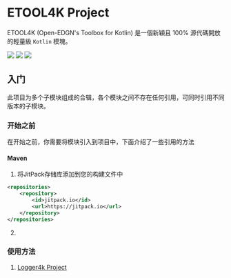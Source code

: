 # ETOOL4K Project

ETOOL4K (Open-EDGN's Toolbox for Kotlin) 是一個新穎且 100% 源代碼開放的輕量級 `Kotlin` 模塊。

![](https://img.shields.io/badge/LICENSE-MIT-green.svg) ![](https://img.shields.io/badge/CODE-Kotlin-green.svg)  ![](https://img.shields.io/badge/PKG-Gradle-green.svg) 

## 入门

此项目为多个子模块组成的合辑，各个模块之间不存在任何引用，可同时引用不同版本的子模块。

### 开始之前

在开始之前，你需要将模块引入到项目中，下面介绍了一些引用的方法

#### Maven

1. 将JitPack存储库添加到您的构建文件中
```xml
<repositories>
    <repository>
        <id>jitpack.io</id>
        <url>https://jitpack.io</url>
    </repository>
</repositories>
```
2. 

### 使用方法
1. [Logger4k Project](/logger4k/README.md)
